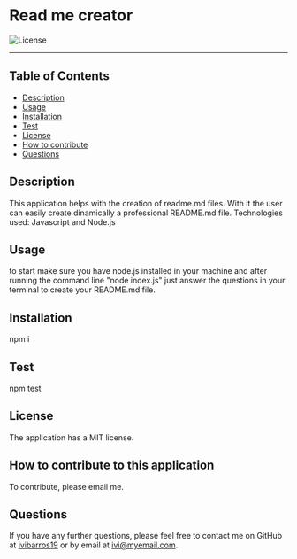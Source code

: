 # Read me creator
  ![License](https://img.shields.io/badge/License-MIT-blue)
<hr>
  <h2>Table of Contents</h2>
  
  * [Description](#description)
  * [Usage](#usage)
  * [Installation](#install)
  * [Test](#test)
  * [License](#license)
  * [How to contribute](#contribution)
  * [Questions](#questions)
  
  <a name='description'></a>
  ## Description
  This application helps with the creation of readme.md files. With it the user can easily create dinamically a professional README.md file.
  Technologies used: Javascript and Node.js
  <a name='usage'></a>
  ## Usage
  to start make sure you have node.js installed in your machine and after running the command line "node index.js" just answer the questions in your terminal to create your README.md file.
  <a name='install'></a>
  ## Installation
  npm i
  <a name='test'></a>
  ## Test
  npm test
  <a name='license'></a>
  ## License
  The application has a MIT license.
  <a name='contribution'></a>
  ## How to contribute to this application
  To contribute, please email me.
  <a name='questions'></a>
  ## Questions
  If you have any further questions, please feel free to contact me on GitHub at [ivibarros19](https://github.com/ivibarros19) or by email at [ivi@myemail.com](ivi@myemail.com).
